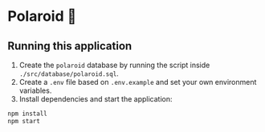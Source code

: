 # Polaroid 📸

## Running this application

1. Create the `polaroid` database by running the script inside `./src/database/polaroid.sql`.
2. Create a `.env` file based on `.env.example` and set your own environment variables.
3. Install dependencies and start the application:

```sh
npm install
npm start
```
